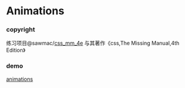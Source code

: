 # Animations

### copyright
练习项目@sawmac/[css_mm_4e](https://github.com/sawmac/css_mm_4e)
与其著作《css,The Missing Manual,4th Edition》

### demo
[animations](https://kunduin.github.io/Web-Begin/day2/animations/animations.html)